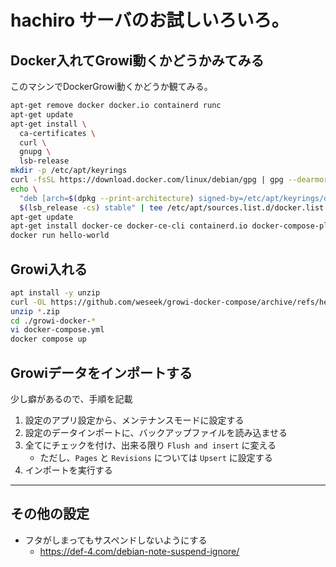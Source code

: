 # hachiro サーバのお試しいろいろ。

## Docker入れてGrowi動くかどうかみてみる

このマシンでDockerGrowi動くかどうか観てみる。

```bash
apt-get remove docker docker.io containerd runc
apt-get update
apt-get install \
  ca-certificates \
  curl \
  gnupg \
  lsb-release
mkdir -p /etc/apt/keyrings
curl -fsSL https://download.docker.com/linux/debian/gpg | gpg --dearmor -o /etc/apt/keyrings/docker.gpg
echo \
  "deb [arch=$(dpkg --print-architecture) signed-by=/etc/apt/keyrings/docker.gpg] https://download.docker.com/linux/debian \
  $(lsb_release -cs) stable" | tee /etc/apt/sources.list.d/docker.list > /dev/null
apt-get update
apt-get install docker-ce docker-ce-cli containerd.io docker-compose-plugin
docker run hello-world
```

## Growi入れる

```bash
apt install -y unzip
curl -OL https://github.com/weseek/growi-docker-compose/archive/refs/heads/master.zip
unzip *.zip
cd ./growi-docker-*
vi docker-compose.yml
docker compose up
```

## Growiデータをインポートする

少し癖があるので、手順を記載

1. 設定のアプリ設定から、メンテナンスモードに設定する
2. 設定のデータインポートに、バックアップファイルを読み込ませる
3. 全てにチェックを付け、出来る限り `Flush and insert` に変える
    - ただし、`Pages` と `Revisions` については `Upsert` に設定する
4. インポートを実行する

---

## その他の設定

- フタがしまってもサスペンドしないようにする
  - https://def-4.com/debian-note-suspend-ignore/
